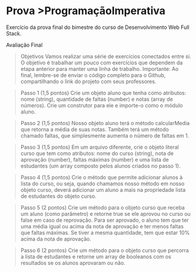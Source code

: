 # Prova >ProgramaçãoImperativa

Exercício da prova final do bimestre do curso de Desenvolvimento Web Full Stack.

Avaliação Final 
>Objetivos
  Vamos realizar uma série de exercícios conectados entre si. O objetivo é trabalhar um pouco com exercícios que dependem da etapa anterior para manter uma linha de trabalho.
Importante: Ao final, lembre-se de enviar o código completo para o Github, compartilhando o link do projeto com seus professores.

>Passo 1 (1,5 pontos)
  Crie um objeto aluno que tenha como atributos: nome (string), quantidade de faltas (number) e notas (array de números). Crie um construtor para ele e importe-o como o módulo aluno.

>Passo 2 (1,5 pontos)
  Nosso objeto aluno terá o método calcularMedia que retorna a média de suas notas. Também terá um método chamado faltas, que simplesmente aumenta o número de faltas em 1.

>Passo 3 (1,5 pontos)
  Em um arquivo diferente, crie o objeto literal curso que tem como atributos: nome do curso (string), nota de aprovação (number), faltas máximas (number) e uma lista de estudantes (um array composto pelos alunos criados no passo 1).
 
 >Passo 4 (1,5 pontos)
	Crie o método que permite adicionar alunos à lista do curso, ou seja, quando chamamos nosso método em nosso objeto curso, deverá adicionar um aluno a mais na propriedade lista de estudantes do objeto curso.
 
 >Passo 5 (2 pontos)
	Crie um método para o objeto curso que receba um aluno (como parâmetro) e retorne true se ele aprovou no curso ou false em caso de reprovação. Para ser aprovado, o aluno tem que ter uma média igual ou acima da nota de aprovação  e ter menos faltas que faltas máximas. Se tiver a mesma quantidade, tem que estar 10% acima da nota de aprovação.
 
 >Passo 6 (2 pontos)
	Crie um método para o objeto curso que percorra a lista de estudantes e retorne um array de booleanos com os resultados se os alunos aprovaram ou não. 
